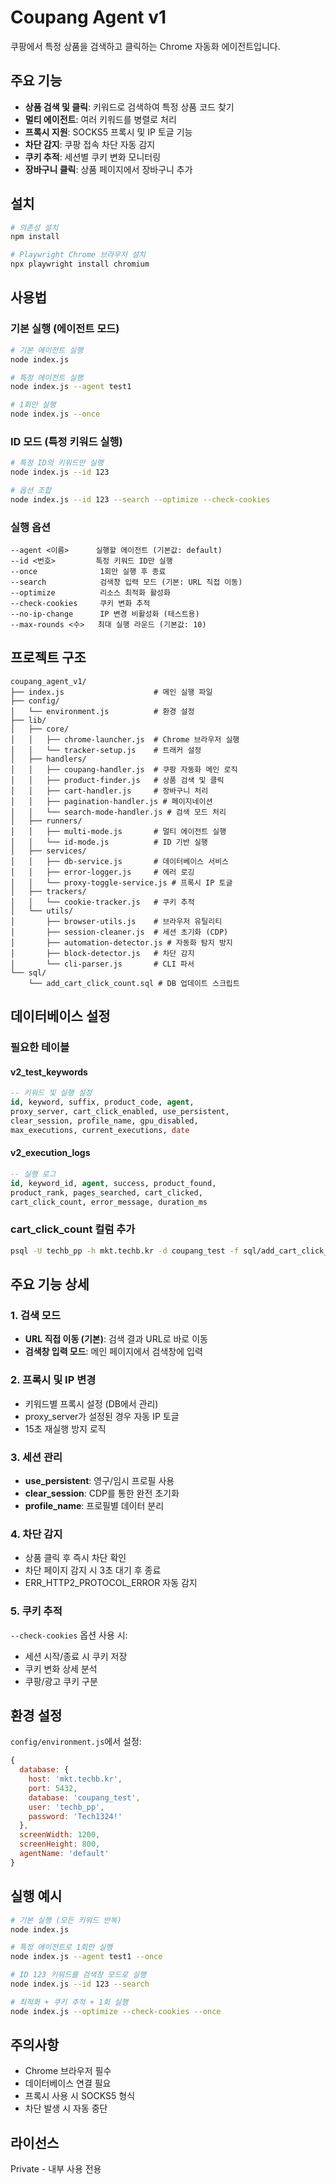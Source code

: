 # Coupang Agent v1

쿠팡에서 특정 상품을 검색하고 클릭하는 Chrome 자동화 에이전트입니다.

## 주요 기능

- **상품 검색 및 클릭**: 키워드로 검색하여 특정 상품 코드 찾기
- **멀티 에이전트**: 여러 키워드를 병렬로 처리
- **프록시 지원**: SOCKS5 프록시 및 IP 토글 기능
- **차단 감지**: 쿠팡 접속 차단 자동 감지
- **쿠키 추적**: 세션별 쿠키 변화 모니터링
- **장바구니 클릭**: 상품 페이지에서 장바구니 추가

## 설치

```bash
# 의존성 설치
npm install

# Playwright Chrome 브라우저 설치
npx playwright install chromium
```

## 사용법

### 기본 실행 (에이전트 모드)

```bash
# 기본 에이전트 실행
node index.js

# 특정 에이전트 실행
node index.js --agent test1

# 1회만 실행
node index.js --once
```

### ID 모드 (특정 키워드 실행)

```bash
# 특정 ID의 키워드만 실행
node index.js --id 123

# 옵션 조합
node index.js --id 123 --search --optimize --check-cookies
```

### 실행 옵션

```
--agent <이름>      실행할 에이전트 (기본값: default)
--id <번호>         특정 키워드 ID만 실행
--once              1회만 실행 후 종료
--search            검색창 입력 모드 (기본: URL 직접 이동)
--optimize          리소스 최적화 활성화
--check-cookies     쿠키 변화 추적
--no-ip-change      IP 변경 비활성화 (테스트용)
--max-rounds <수>   최대 실행 라운드 (기본값: 10)
```

## 프로젝트 구조

```
coupang_agent_v1/
├── index.js                    # 메인 실행 파일
├── config/
│   └── environment.js          # 환경 설정
├── lib/
│   ├── core/
│   │   ├── chrome-launcher.js  # Chrome 브라우저 실행
│   │   └── tracker-setup.js    # 트래커 설정
│   ├── handlers/
│   │   ├── coupang-handler.js  # 쿠팡 자동화 메인 로직
│   │   ├── product-finder.js   # 상품 검색 및 클릭
│   │   ├── cart-handler.js     # 장바구니 처리
│   │   ├── pagination-handler.js # 페이지네이션
│   │   └── search-mode-handler.js # 검색 모드 처리
│   ├── runners/
│   │   ├── multi-mode.js       # 멀티 에이전트 실행
│   │   └── id-mode.js          # ID 기반 실행
│   ├── services/
│   │   ├── db-service.js       # 데이터베이스 서비스
│   │   ├── error-logger.js     # 에러 로깅
│   │   └── proxy-toggle-service.js # 프록시 IP 토글
│   ├── trackers/
│   │   └── cookie-tracker.js   # 쿠키 추적
│   └── utils/
│       ├── browser-utils.js    # 브라우저 유틸리티
│       ├── session-cleaner.js  # 세션 초기화 (CDP)
│       ├── automation-detector.js # 자동화 탐지 방지
│       ├── block-detector.js   # 차단 감지
│       └── cli-parser.js       # CLI 파서
└── sql/
    └── add_cart_click_count.sql # DB 업데이트 스크립트
```

## 데이터베이스 설정

### 필요한 테이블

#### v2_test_keywords
```sql
-- 키워드 및 실행 설정
id, keyword, suffix, product_code, agent, 
proxy_server, cart_click_enabled, use_persistent, 
clear_session, profile_name, gpu_disabled,
max_executions, current_executions, date
```

#### v2_execution_logs
```sql
-- 실행 로그
id, keyword_id, agent, success, product_found,
product_rank, pages_searched, cart_clicked, 
cart_click_count, error_message, duration_ms
```

### cart_click_count 컬럼 추가

```bash
psql -U techb_pp -h mkt.techb.kr -d coupang_test -f sql/add_cart_click_count.sql
```

## 주요 기능 상세

### 1. 검색 모드

- **URL 직접 이동 (기본)**: 검색 결과 URL로 바로 이동
- **검색창 입력 모드**: 메인 페이지에서 검색창에 입력

### 2. 프록시 및 IP 변경

- 키워드별 프록시 설정 (DB에서 관리)
- proxy_server가 설정된 경우 자동 IP 토글
- 15초 재실행 방지 로직

### 3. 세션 관리

- **use_persistent**: 영구/임시 프로필 사용
- **clear_session**: CDP를 통한 완전 초기화
- **profile_name**: 프로필별 데이터 분리

### 4. 차단 감지

- 상품 클릭 후 즉시 차단 확인
- 차단 페이지 감지 시 3초 대기 후 종료
- ERR_HTTP2_PROTOCOL_ERROR 자동 감지

### 5. 쿠키 추적

`--check-cookies` 옵션 사용 시:
- 세션 시작/종료 시 쿠키 저장
- 쿠키 변화 상세 분석
- 쿠팡/광고 쿠키 구분

## 환경 설정

`config/environment.js`에서 설정:
```javascript
{
  database: {
    host: 'mkt.techb.kr',
    port: 5432,
    database: 'coupang_test',
    user: 'techb_pp',
    password: 'Tech1324!'
  },
  screenWidth: 1200,
  screenHeight: 800,
  agentName: 'default'
}
```

## 실행 예시

```bash
# 기본 실행 (모든 키워드 반복)
node index.js

# 특정 에이전트로 1회만 실행
node index.js --agent test1 --once

# ID 123 키워드를 검색창 모드로 실행
node index.js --id 123 --search

# 최적화 + 쿠키 추적 + 1회 실행
node index.js --optimize --check-cookies --once
```

## 주의사항

- Chrome 브라우저 필수
- 데이터베이스 연결 필요
- 프록시 사용 시 SOCKS5 형식
- 차단 발생 시 자동 중단

## 라이선스

Private - 내부 사용 전용